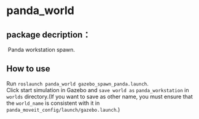 # panda_world

## package decription：

​	Panda workstation spawn.

## How to use

Run ```roslaunch panda_world gazebo_spawn_panda.launch```.  
Click start simulation in Gazebo and ``save world as`` ``panda_workstation`` in ``worlds`` directory.(If you want to save as other name, you must ensure that the ``world_name`` is consistent with it in ``panda_moveit_config/launch/gazebo.launch``.)  


